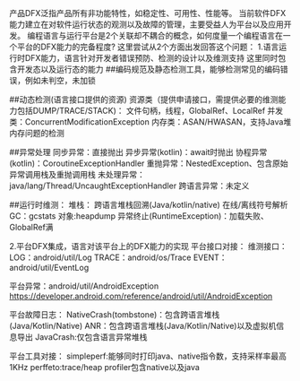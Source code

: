 产品DFX泛指产品所有非功能特性，如稳定性、可用性、性能等。
当前软件DFX能力建立在对软件运行状态的观测以及故障的管理，主要受益人为平台以及应用开发。
编程语言与运行平台是2个关联却不耦合的概念，如何度量一个编程语言在一个平台的DFX能力的完备程度?
这里尝试从2个方面出发回答这个问题：
1.语言运行时DFX能力，语言针对开发者错误预防、检测的设计以及维测支持
这里同时包含开发态以及运行态的能力
##编码规范及静态检测工具，能够检测常见的编码错误，例如未判空，未加锁

##动态检测(语言接口提供的资源)
资源类（提供申请接口，需提供必要的维测能力包括DUMP/TRACE/STACK)：
文件句柄，线程，GlobalRef、LocalRef
并发类：ConcurrentModificationException
内存类：ASAN/HWASAN，支持Java堆内存问题的检测

##异常处理
同步异常：直接抛出
异步异常(kotlin)：await时抛出
协程异常(kotlin)：CoroutineExceptionHandler
重抛异常：NestedException、包含原始异常调用栈及重抛调用栈
未处理异常：java/lang/Thread/UncaughtExceptionHandler
跨语言异常：未定义

##运行时维测：
堆栈：
跨语言堆栈回溯(Java/kotlin/native)
在线/离线符号解析
GC：gcstats
对象:heapdump
异常终止(RuntimeException)：加载失败、GlobalRef满

2.平台DFX集成，语言对该平台上的DFX能力的实现
平台接口对接：
维测接口：
LOG：android/util/Log
TRACE：android/os/Trace
EVENT：android/util/EventLog

平台异常：android/util/AndroidException
https://developer.android.com/reference/android/util/AndroidException

平台故障日志：
NativeCrash(tombstone)：包含跨语言堆栈(Java/Kotlin/Native)
ANR：包含跨语言堆栈(Java/Kotlin/Native)以及虚拟机信息导出
JavaCrash:仅包含语言异常堆栈

平台工具对接：
simpleperf:能够同时打印java、native指令数，支持采样率最高1KHz
perffeto:trace/heap profiler包含native以及java

